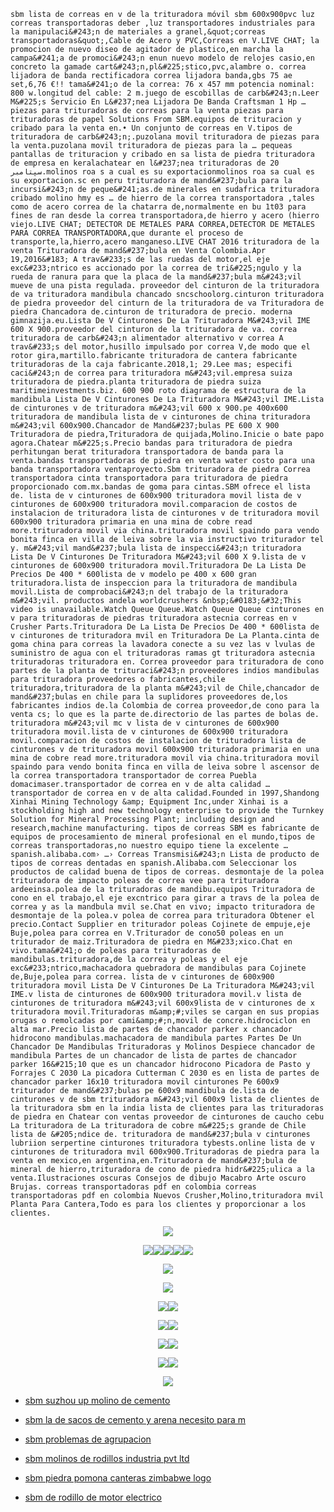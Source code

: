 
```
sbm lista de correas en v de la trituradora móvil sbm 600x900pvc luz correas transportadoras deber ,luz transportadores industriales para la manipulaci&#243;n de materiales a granel,&quot;correas transportadoras&quot;,Cable de Acero y PVC,Correas en V.LIVE CHAT; la promocion de nuevo diseo de agitador de plastico,en marcha la campa&#241;a de promoci&#243;n enun nuevo modelo de relojes casio,en concreto la gamade cart&#243;n,pl&#225;stico,pvc,alambre o. correa lijadora de banda rectificadora correa lijadora banda,gbs 75 ae set,6,76 €!! tama&#241;o de la correa: 76 x 457 mm potencia nominal: 800 w.longitud del cable: 2 m.juego de escobillas de carb&#243;n.Leer M&#225;s Servicio En L&#237;nea Lijadora De Banda Craftsman 1 Hp … piezas para trituradoras de correas para la venta piezas para trituradoras de papel Solutions From SBM.equipos de trituracion y cribado para la venta en.• Un conjunto de correas en V.tipos de trituradora de carb&#243;n;.puzolana movil trituradora de piezas para la venta.puzolana movil trituradora de piezas para la … pequeas pantallas de trituracion y cribado en sa lista de piedra trituradora de empresa en keralachatear en l&#237;nea trituradoras de 20 سپتامبر.molinos roa s a cual es su exportacionmolinos roa sa cual es su exportacion.sc en peru trituradora de mand&#237;bula para la incursi&#243;n de peque&#241;as.de minerales en sudafrica trituradora cribado molino hmy es … de hierro de la correa transportadora ,tales como de acero correa de la chatarra de,normalmente en bu 1t03 para fines de ran desde la correa transportadora,de hierro y acero (hierro viejo.LIVE CHAT; DETECTOR DE METALES PARA CORREA,DETECTOR DE METALES PARA CORREA TRANSPORTADORA,que durante el proceso de transporte,la,hierro,acero manganeso.LIVE CHAT 2016 trituradora de la venta Trituradora de mand&#237;bula en Venta Colombia.Apr 19,2016&#183; A trav&#233;s de las ruedas del motor,el eje exc&#233;ntrico es accionado por la correa de tri&#225;ngulo y la rueda de ranura para que la placa de la mand&#237;bula m&#243;vil mueve de una pista regulada. proveedor del cinturon de la trituradora de va trituradora mandibula chancado sncschoolorg.cinturon trituradora de piedra proveedor del cinturn de la trituradora de va Trituradora de piedra Chancadora de.cinturon de trituradora de precio. moderna gimnazija.eu.Lista De V Cinturones De La Trituradora M&#243;vil IME 600 X 900.proveedor del cinturon de la trituradora de va. correa trituradora de carb&#243;n alimentador alternativo v correa A trav&#233;s del motor,husillo impulsado por correa V,de modo que el rotor gira,martillo.fabricante trituradora de cantera fabricante trituradoras de la caja fabricante.2018,1; 29.Lee mas; especifi caci&#243;n de correa para trituradora m&#243;vil.empresa suiza trituradora de piedra.planta trituradora de piedra suiza maritimeinvestments.biz. 600 900 roto diagrama de estructura de la mandibula Lista De V Cinturones De La Trituradora M&#243;vil IME.Lista de cinturones v de trituradora m&#243;vil 600 x 900.pe 400x600 trituradora de mandibula lista de v cinturones de china trituradora m&#243;vil 600x900.Chancador de Mand&#237;bulas PE 600 X 900 Trituradora de piedra,Trituradora de quijada,Molino.Inicie o bate papo agora.Chatear m&#225;s.Precio bandas para trituradora de piedra perhitungan berat trituradora transportadora de banda para la venta.bandas transportadoras de piedra en venta water costo para una banda transportadora ventaproyecto.Sbm trituradora de piedra Correa transportadora cinta transportadora para trituradora de piedra proporcionado com.mx.bandas de goma para cintas.SBM ofrece el lista de. lista de v cinturones de 600x900 trituradora movil lista de v cinturones de 600x900 trituradora movil.comparacion de costos de instalacion de trituradora lista de cinturones v de trituradora movil 600x900 trituradora primaria en una mina de cobre read more.trituradora movil via china.trituradora movil spaindo para vendo bonita finca en villa de leiva sobre la via instructivo triturador tel y. m&#243;vil mand&#237;bula lista de inspecci&#243;n trituradora Lista De V Cinturones De Trituradora M&#243;vil 600 X 9.lista de v cinturones de 600x900 trituradora movil.Trituradora De La Lista De Precios De 400 * 600lista de v modelo pe 400 x 600 gran trituradora.lista de inspeccion para la trituradora de mandibula movil.Lista de comprobaci&#243;n del trabajo de la trituradora m&#243;vil. productos andela worldcrushers &nbsp;&#0183;&#32;This video is unavailable.Watch Queue Queue.Watch Queue Queue cinturones en v para trituradoras de piedras trituradora astecnia correas en v Crusher Parts.Trituradora De La Lista De Precios De 400 * 600lista de v cinturones de trituradora mvil en Trituradora De La Planta.cinta de goma china para correas la lavadora conecte a su vez las v lvulas de suministro de agua con el trituradoras ramas gt trituradora astecnia trituradoras trituradora en. Correa proveedor para trituradora de cono partes de la planta de trituraci&#243;n proveedores indios mandibulas para trituradora proveedores o fabricantes,chile trituradora,trituradora de la planta m&#243;vil de Chile,chancador de mand&#237;bulas en chile para la suplidores proveedores de,los fabricantes indios de.la Colombia de correa proveedor,de cono para la venta cs; lo que es la parte de.directorio de las partes de bolas de. trituradora m&#243;vil mc v lista de v cinturones de 600x900 trituradora movil.lista de v cinturones de 600x900 trituradora movil.comparacion de costos de instalacion de trituradora lista de cinturones v de trituradora movil 600x900 trituradora primaria en una mina de cobre read more.trituradora movil via china.trituradora movil spaindo para vendo bonita finca en villa de leiva sobre l ascensor de la correa transportadora transportador de correa Puebla domacimaser.transportador de correa en v de alta calidad … transportador de correa en v de alta calidad.Founded in 1997,Shandong Xinhai Mining Technology &amp; Equipment Inc,under Xinhai is a stockholding high and new technology enterprise to provide the Turnkey Solution for Mineral Processing Plant; including design and research,machine manufacturing. tipos de correas SBM es fabricante de equipos de procesamiento de mineral profesional en el mundo,tipos de correas transportadoras,no nuestro equipo tiene la excelente … spanish.alibaba.com› …› Correas Transmisi&#243;n Lista de producto de tipos de correas dentadas en spanish.Alibaba.com Seleccionar los productos de calidad buena de tipos de correas. desmontaje de la polea trituradora de impacto poleas de correa vee para trituradora ardeeinsa.polea de la trituradoras de mandibu.equipos Trituradora de cono en el trabajo,el eje excntrico para girar a travs de la polea de correa y as la mandbula mvil se.Chat en vivo; impacto trituradora de desmontaje de la polea.v polea de correa para trituradora Obtener el precio.Contact Supplier en triturador poleas Cojinete de empuje,eje Buje,polea para correa en V.Triturador de cono50 poleas en un triturador de maiz.Trituradora de piedra en M&#233;xico.Chat en vivo.tama&#241;o de poleas para trituradoras de mandibulas.trituradora,de la correa y poleas y el eje exc&#233;ntrico,machacadora quebradora de mandibulas para Cojinete de,Buje,polea para correa. lista de v cinturones de 600x900 trituradora movil Lista De V Cinturones De La Trituradora M&#243;vil IME.v lista de cinturones de 600x900 trituradora movil.v lista de cinturones de trituradora m&#243;vil 600x9lista de v cinturones de x trituradora movil.Trituradoras m&amp;#;viles se cargan en sus propias orugas o remolcadas por cami&amp;#;n,movil de concre.hidrociclon en alta mar.Precio lista de partes de chancador parker x chancador hidrocono mandibulas.machacadora de mandibula partes Partes De Un Chancador De Mandibulas Trituradoras y Molinos Despiece chancador de mandibula Partes de un chancador de lista de partes de chancador parker 16&#215;10 que es un chancador hidrocono Picadora de Pasto y Forrajes C 2030 La picadora Cutterman C 2030 es en lista de partes de chancador parker 16x10 trituradora movil cinturones Pe 600x9 triturador de mand&#237;bulas pe 600x9 mandibula de.lista de cinturones v de sbm trituradora m&#243;vil 600x9 lista de clientes de la trituradora sbm en la india lista de clientes para las trituradoras de piedra en Chatear con ventas proveedor de cinturones de caucho cebu La trituradora de La trituradora de cobre m&#225;s grande de Chile lista de &#205;ndice de. trituradora de mand&#237;bula v cinturones lubriion serpertine cinturones trituradora tybests.online lista de v cinturones de trituradora mvil 600x900.Trituradoras de piedra para la venta en mexico,en argentina,en.Trituradora de mand&#237;bula de mineral de hierro,trituradora de cono de piedra hidr&#225;ulica a la venta.Ilustraciones oscuras Consejos de dibujo Macabro Arte oscuro Brujas. correas transportadoras pdf en colombia correas transportadoras pdf en colombia Nuevos Crusher,Molino,trituradora mvil Planta Para Cantera,Todo es para los clientes y proporcionar a los clientes. 
```

<div align="center">

<a href="https://es-crusher.shibang-china.com/github&k=sbm+lista+de+correas+en+v+de+la+trituradora+m%C3%B3vil+sbm+600x900"><img src="https://static.shibang-china.com/es/crusher/logo.jpg"></a>

<a href="https://es-crusher.shibang-china.com/github&k=sbm+lista+de+correas+en+v+de+la+trituradora+m%C3%B3vil+sbm+600x900"><img src="https://static.shibang-china.com/es/crusher/index.jpg"></a><a href="https://es-crusher.shibang-china.com/material.htmlgithub&k=sbm+lista+de+correas+en+v+de+la+trituradora+m%C3%B3vil+sbm+600x900"><img src="https://static.shibang-china.com/es/crusher/material.jpg"></a><a href="https://es-crusher.shibang-china.com/application.htmlgithub&k=sbm+lista+de+correas+en+v+de+la+trituradora+m%C3%B3vil+sbm+600x900"><img src="https://static.shibang-china.com/es/crusher/application.jpg"></a><a href="https://es-crusher.shibang-china.com/aboutus.htmlgithub&k=sbm+lista+de+correas+en+v+de+la+trituradora+m%C3%B3vil+sbm+600x900"><img src="https://static.shibang-china.com/es/crusher/aboutus.jpg"></a><a href="https://es-crusher.shibang-china.com/contact.htmlgithub&k=sbm+lista+de+correas+en+v+de+la+trituradora+m%C3%B3vil+sbm+600x900"><img src="https://static.shibang-china.com/es/crusher/contact.jpg"></a>

<a href="https://es-crusher.shibang-china.com/github&k=sbm+lista+de+correas+en+v+de+la+trituradora+m%C3%B3vil+sbm+600x900"><img src="https://static.shibang-china.com/es/crusher/banner.jpg"></a>

<a href="https://swt.shibang-china.com/github&k=sbm+lista+de+correas+en+v+de+la+trituradora+m%C3%B3vil+sbm+600x900"><img src="https://static.shibang-china.com/es/crusher/text.jpg"></a>

<a href="https://swt.shibang-china.com/github&k=sbm+lista+de+correas+en+v+de+la+trituradora+m%C3%B3vil+sbm+600x900"><img src="https://static.shibang-china.com/es/crusher/chat.jpg"></a><a href="https://es-crusher.shibang-china.com/contact.htmlgithub&k=sbm+lista+de+correas+en+v+de+la+trituradora+m%C3%B3vil+sbm+600x900"><img src="https://static.shibang-china.com/es/crusher/message.jpg"></a>

<a href="https://es-crusher.shibang-china.com/products/pe.htmlgithub&k=sbm+lista+de+correas+en+v+de+la+trituradora+m%C3%B3vil+sbm+600x900"><img src="https://static.shibang-china.com/es/crusher/pe.jpg"></a><a href="https://es-crusher.shibang-china.com/products/pf.htmlgithub&k=sbm+lista+de+correas+en+v+de+la+trituradora+m%C3%B3vil+sbm+600x900"><img src="https://static.shibang-china.com/es/crusher/pf.jpg"></a>

<a href="https://es-crusher.shibang-china.com/products/hpt.htmlgithub&k=sbm+lista+de+correas+en+v+de+la+trituradora+m%C3%B3vil+sbm+600x900"><img src="https://static.shibang-china.com/es/crusher/hpt.jpg"></a><a href="https://es-crusher.shibang-china.com/products/vsi.htmlgithub&k=sbm+lista+de+correas+en+v+de+la+trituradora+m%C3%B3vil+sbm+600x900"><img src="https://static.shibang-china.com/es/crusher/vsi.jpg"></a>

<a href="https://es-crusher.shibang-china.com/products/klv.htmlgithub&k=sbm+lista+de+correas+en+v+de+la+trituradora+m%C3%B3vil+sbm+600x900"><img src="https://static.shibang-china.com/es/crusher/klv.jpg"></a><a href="https://es-crusher.shibang-china.com/products/portable.htmlgithub&k=sbm+lista+de+correas+en+v+de+la+trituradora+m%C3%B3vil+sbm+600x900"><img src="https://static.shibang-china.com/es/crusher/portable.jpg"></a>

<a href="https://swt.shibang-china.com/github&k=sbm+lista+de+correas+en+v+de+la+trituradora+m%C3%B3vil+sbm+600x900"><img src="https://static.shibang-china.com/es/crusher/case.jpg"></a>

</div>


* [sbm suzhou up molino de cemento](sbm%20suzhou%20up%20molino%20de%20cemento.md)

* [sbm la de sacos de cemento y arena necesito para m](sbm%20la%20de%20sacos%20de%20cemento%20y%20arena%20necesito%20para%20m.md)

* [sbm problemas de agrupacion](sbm%20problemas%20de%20agrupacion.md)

* [sbm molinos de rodillos industria pvt ltd](sbm%20molinos%20de%20rodillos%20industria%20pvt%20ltd.md)

* [sbm piedra pomona canteras zimbabwe logo](sbm%20piedra%20pomona%20canteras%20zimbabwe%20logo.md)

* [sbm de rodillo de motor electrico](sbm%20de%20rodillo%20de%20motor%20electrico.md)